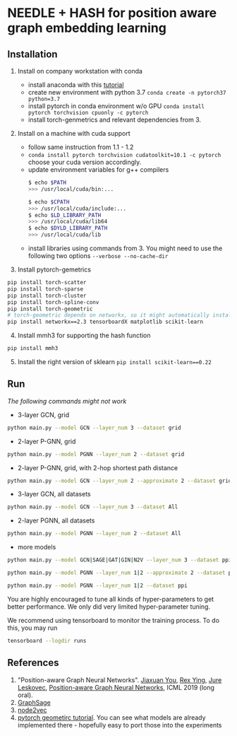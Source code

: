 # NEEDLE + HASH for position aware graph embedding learning
## Installation
1. Install on company workstation with conda
   - install anaconda with this [tutorial](https://docs.anaconda.com/anaconda/install/)
   - create new environment with python 3.7 `conda create -n pytorch37 python=3.7`
   - install pytorch in conda environment w/o GPU `conda install pytorch torchvision cpuonly -c pytorch`
   - install torch-genmetrics and relevant dependencies from 3.
 
2. Install on a machine with cuda support
   - follow same instruction from 1.1 - 1.2 
   - `conda install pytorch torchvision cudatoolkit=10.1 -c pytorch` choose your cuda version accordingly.
   - update environment variables for g++ compilers 
      ```Bash
      $ echo $PATH
      >>> /usr/local/cuda/bin:...

      $ echo $CPATH
      >>> /usr/local/cuda/include:...
      $ echo $LD_LIBRARY_PATH
      >>> /usr/local/cuda/lib64
      $ echo $DYLD_LIBRARY_PATH
      >>> /usr/local/cuda/lib
      ```
   - install libraries using commands from 3. You might need to use the following two options
`--verbose --no-cache-dir`

3. Install pytorch-gemetrics
```Bash
pip install torch-scatter
pip install torch-sparse
pip install torch-cluster
pip install torch-spline-conv
pip install torch-geometric
# torch-geometric depends on networkx, so it might automatically install networkx==2.4, you can try pip install torch-geometric==1.1.2 or uninstall networkx 2.4 and install networkx 2.3)k
pip install networkx==2.3 tensorboardX matplotlib scikit-learn
```

4. Install mmh3 for supporting the hash function
```Bash
pip install mmh3
```

5. Install the right version of sklearn `pip install scikit-learn==0.22`

## Run
_The following commands might not work_
- 3-layer GCN, grid
```bash
python main.py --model GCN --layer_num 3 --dataset grid
```
- 2-layer P-GNN, grid
```bash
python main.py --model PGNN --layer_num 2 --dataset grid
```
- 2-layer P-GNN, grid, with 2-hop shortest path distance
```bash
python main.py --model GCN --layer_num 2 --approximate 2 --dataset grid
```
- 3-layer GCN, all datasets
```bash
python main.py --model GCN --layer_num 3 --dataset All
```
- 2-layer PGNN, all datasets
```bash
python main.py --model PGNN --layer_num 2 --dataset All
```
- more models
```bash
python main.py --model GCN|SAGE|GAT|GIN|N2V --layer_num 3 --dataset ppi
```
```bash
python main.py --model PGNN --layer_num 1|2 --approximate 2 --dataset ppi
```

```bash
python main.py --model PGNN --layer_num 1|2 --dataset ppi
```

You are highly encouraged to tune all kinds of hyper-parameters to get better performance. We only did very limited hyper-parameter tuning.

We recommend using tensorboard to monitor the training process. To do this, you may run
```bash
tensorboard --logdir runs
```
## References
1. "Position-aware Graph Neural Networks".
[Jiaxuan You](https://cs.stanford.edu/~jiaxuan/), [Rex Ying](https://cs.stanford.edu/people/rexy/), [Jure Leskovec](https://cs.stanford.edu/people/jure/index.html), [Position-aware Graph Neural Networks](http://proceedings.mlr.press/v97/you19b/you19b.pdf), ICML 2019 (long oral).
2. [GraphSage](https://cs.stanford.edu/people/jure/pubs/graphsage-nips17.pdf)
3. [node2vec](https://cs.stanford.edu/~jure/pubs/node2vec-kdd16.pdf)
4. [pytorch geometirc tutorial](https://github.com/rusty1s/pytorch_geometric). You can see what models are already implemented there - hopefully easy to port those into the experiments
